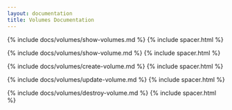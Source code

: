 ```yaml
---
layout: documentation
title: Volumes Documentation
---
```


{% include docs/volumes/show-volumes.md %}
{% include spacer.html %}

{% include docs/volumes/show-volume.md %}
{% include spacer.html %}

{% include docs/volumes/create-volume.md %}
{% include spacer.html %}

{% include docs/volumes/update-volume.md %}
{% include spacer.html %}

{% include docs/volumes/destroy-volume.md %}
{% include spacer.html %}